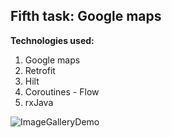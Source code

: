 ## Fifth task: Google maps

**Technologies used:**

1. Google maps
2. Retrofit
3. Hilt
4. Coroutines - Flow
5. rxJava

<img alt="ImageGalleryDemo" src="https://github.com/aleh-god/fifth-task-maps-learn/blob/master/FifthTaskDemo.gif" />